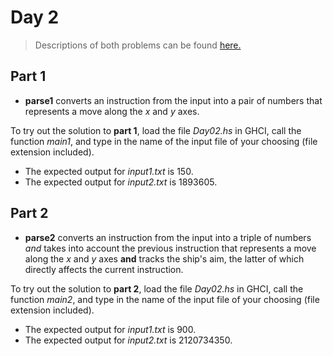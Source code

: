 ﻿# Day 2
>Descriptions of both problems can be found [here.](https://adventofcode.com/2021/day/2)

## Part 1
* **parse1** converts an instruction from the input into a pair of numbers that represents a move along the *x* and *y* axes.

To try out the solution to **part 1**, load the file *Day02.hs* in GHCI, call the function *main1*, and type in the name of the input file of your choosing (file extension included). 
* The expected output for *input1.txt* is 150.
* The expected output for *input2.txt* is 1893605.

## Part 2
* **parse2** converts an instruction from the input into a triple of numbers *and*  takes into account the previous instruction that represents a move along the *x* and *y* axes **and** tracks the ship's aim, the latter of which directly affects the current instruction.

To try out the solution to **part 2**, load the file *Day02.hs* in GHCI, call the function *main2*, and type in the name of the input file of your choosing (file extension included). 
* The expected output for *input1.txt* is 900.
* The expected output for *input2.txt* is 2120734350.


